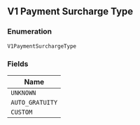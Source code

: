 ## V1 Payment Surcharge Type

### Enumeration

`V1PaymentSurchargeType`

### Fields

| Name |
|  --- |
| `UNKNOWN` |
| `AUTO_GRATUITY` |
| `CUSTOM` |

